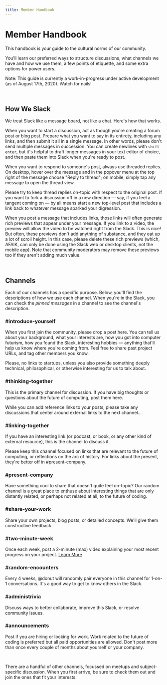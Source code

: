 ```yaml
---
title: Member Handbook
---
```



# Member Handbook

This handbook is your guide to the cultural norms of our community.

You'll learn our preferred ways to structure discussions, what channels we have and how we use them, a few points of etiquette, and some extra options for power users.

Note: This guide is currently a work-in-progress under active development (as of August 17th, 2020). Watch for nails!

<br>

## How We Slack

We treat Slack like a message board, not like a chat. Here's how that works.

When you want to start a discussion, act as though you're creating a forum post or blog post. Prepare what you want to say in its entirety, including any links, and then submit it all in a single message. In other words, please don't send multiple messages in succession. You can create newlines with `shift-enter`, but it's helpful to draft longer messages in your text editor of choice, and then paste them into Slack when you're ready to post.

When you want to respond to someone's post, always use threaded replies. On desktop, hover over the message and in the popover menu at the top right of the message choose "Reply to thread"; on mobile, simply tap any message to open the thread view.

Please try to keep thread replies on-topic with respect to the original post. If you want to fork a discussion off in a new direction — say, if you feel a tangent coming on — by all means start a new top-level post that includes a link back to whatever message sparked your digression.

When you post a message that includes links, those links will often generate rich previews that appear under your message. If you link to a video, the preview will allow the video to be watched right from the Slack. This is nice! But often, these previews don't add anything of substance, and they eat up a lot of scroll height. In this case, please delete these rich previews (which, AFAIK, can only be done using the Slack web or desktop clients, not the mobile app). Note that community moderators may remove these previews too if they aren't adding much value.

<br>

## Channels

Each of our channels has a specific purpose. Below, you'll find the descriptions of how we use each channel. When you're in the Slack, you can check the *pinned messages* in a channel to see the channel's description.

### #introduce-yourself
When you first join the community, please drop a post here. You can tell us about your background, what your interests are, how you got into computer futurism, how you found the Slack, interesting hobbies — anything that'll help us know where you're coming from. Feel free to share past project URLs, and tag other members you know.

Please, no links to startups, unless you also provide something deeply technical, philosophical, or otherwise interesting for us to talk about.

### #thinking-together
This is the primary channel for discussion. If you have big thoughts or questions about the future of computing, post them here.

While you can add reference links to your posts, please take any discussions that center around external links to the next channel...

### #linking-together
If you have an interesting link (or podcast, or book, or any other kind of external resource), this is the channel to discuss it.

Please keep this channel focused on links that are relevant to the future of computing, or reflections on the arc of history. For links about the present, they're better off in #present-company.

### #present-company
Have something cool to share that doesn't quite feel on-topic? Our random channel is a great place to enthuse about interesting things that are only distantly related, or perhaps not related at all, to the future of coding.

### #share-your-work
Share your own projects, blog posts, or detailed concepts. We'll give them constructive feedback.

### #two-minute-week
Once each week, post a 2-minute (max) video explaining your most recent progress on your project. [Learn More](/two-minute-week)

### #random-encounters
Every 4 weeks, @donut will randomly pair everyone in this channel for 1-on-1 conversations. It's a good way to get to know others in the Slack.

### #administrivia
Discuss ways to better collaborate, improve this Slack, or resolve community issues.

### #announcements
Post if you are hiring or looking for work. Work related to the future of coding is preferred but all paid opportunities are allowed. Don't post more than once every couple of months about yourself or your company.

<br>

There are a handful of other channels, focussed on meetups and subject-specific discussion. When you first arrive, be sure to check them out and join the ones that fit your interests.

